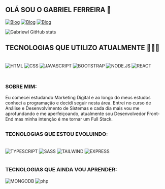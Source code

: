 
## OLÁ SOU O GABRIEL FERREIRA 👋

[![Blog](https://img.shields.io/badge/GitHub-100000?style=for-the-badge&logo=github&logoColor=white)](https://github.com/gabriewl)
[![Blog](https://img.shields.io/badge/Instagram-E4405F?style=for-the-badge&logo=instagram&logoColor=white)](https://www.instagram.com/gabriewl.f7/)
[![Blog](https://img.shields.io/badge/LinkedIn-0077B5?style=for-the-badge&logo=linkedin&logoColor=white)](https://www.linkedin.com/in/joãogabrielferreiraleite/)

![Gabriewl GitHub stats](https://github-readme-stats.vercel.app/api?username=gabriewl&show_icons=true&theme=synthwave)

## TECNOLOGIAS QUE UTILIZO ATUALMENTE 👨🏻‍💻

<div style="display: inline_block">  <br/>
<img align="center" alt="HTML" src="https://img.shields.io/badge/HTML5-E34F26?style=for-the-badge&logo=html5&logoColor=white"/>
<img align="center" alt="CSS" src="https://img.shields.io/badge/CSS3-1572B6?style=for-the-badge&logo=css3&logoColor=white"/>
<img align="center" alt="JAVASCRIPT" src="https://img.shields.io/badge/JavaScript-F7DF1E?style=for-the-badge&logo=javascript&logoColor=black"/>
<img align="center" alt="BOOTSTRAP" src="https://img.shields.io/badge/Bootstrap-563D7C?style=for-the-badge&logo=bootstrap&logoColor=white"/>
<img align="center" alt="NODE.JS" src="https://img.shields.io/badge/Node.js-43853D?style=for-the-badge&logo=node.js&logoColor=white"/>
<img align="center" alt="REACT" src="https://img.shields.io/badge/React-20232A?style=for-the-badge&logo=react&logoColor=61DAFB"/>
</div> <br/>

##
### SOBRE MIM:

Eu comecei estudando Marketing Digital e ao longo do meus estudos conheci a programação e decidi seguir nesta área. Entrei no curso de Análise e Desenvolvimento de Sistemas e cada dia mais vou me aprofundando e me aperfeiçoando, atualmente sou Desenvolvedor Front-End mas minha intenção é me tornar um Full Stack.
##

### TECNOLOGIAS QUE ESTOU EVOLUINDO:

<div style="display: inline_block">  <br/>
<img align="center" alt="TYPESCRIPT" src="https://img.shields.io/badge/TypeScript-007ACC?style=for-the-badge&logo=typescript&logoColor=white"/>
<img align="center" alt="SASS" src="https://img.shields.io/badge/Sass-CC6699?style=for-the-badge&logo=sass&logoColor=white">
<img align="center" alt="TAILWIND" src="https://img.shields.io/badge/Tailwind_CSS-38B2AC?style=for-the-badge&logo=tailwind-css&logoColor=white"/>
<img align="center" alt="EXPRESS" src="https://img.shields.io/badge/Express.js-404D59?style=for-the-badge&logo=express-css&logoColor=white"/>
<br/>
<br/>


### TECNOLOGIAS QUE AINDA VOU APRENDER:

<img align="center" alt="MONGODB" src="https://img.shields.io/badge/MongoDB-4EA94B?style=for-the-badge&logo=mongodb&logoColor=white"/>
<img align="center" alt="php" src="https://img.shields.io/badge/PHP-777BB4?style=for-the-badge&logo=php&logoColor=white"/>
</div> <br/>
<br/>

#

